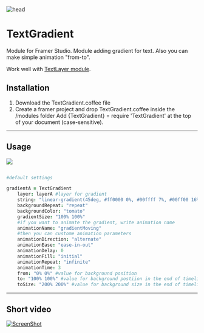 ![head](https://dl.dropboxusercontent.com/s/k1ebizp2n172inp/head.gif?dl=0)

# TextGradient
Module for Framer Studio. Module adding gradient for text. Also you can make simple animation "from-to".

Work well with [TextLayer module](https://github.com/awt2542/textLayer-for-Framer).



## Installation
1. Download the TextGradient.coffee file
2. Create a framer project and drop TextGradient.coffee inside the /modules folder
Add {TextGradient} = require 'TextGradient' at the top of your document (case-sensitive).


----

## Usage

![](https://dl.dropboxusercontent.com/s/0p1mgpmhdh87nvm/grad_loop.gif?dl=0)


```coffeescript

#default settings

gradientA = TextGradient
	layer: layerA #layer for gradient
	string: "linear-gradient(45deg, #ff0000 0%, #00ffff 7%, #00ff00 16%, #ffff00 25%, #ff00ff 36%, #05C1FF 50%, #ff0000 61%, #00ffff 67%, #ff0000 80%, #00ffff 91%, #00ff00 100%)" #your gradient
	backgroundRepeat: "repeat"
	backgroundColor: "tomato"
	gradientSize: "100% 100%"
	#if you want to animate the gradient, write animation name
	animationName: "gradientMoving"
	#then you can custome animation parameters
	animationDirection: "alternate"
	animationEase: "ease-in-out"
	animationDelay: 0
	animationFill: "initial"
	animationRepeat: "infinite"
	animationTime: 3
	from: "0% 0%" #value for background position
	to: "100% 100%" #value for background postiion in the end of timeline
	toSize: "200% 200%" #value for background size in the end of timeline

```

---

## Short video

[![ScreenShot](https://dl.dropboxusercontent.com/s/tinameggqm7h50g/video-preview.jpg?dl=0)](https://youtu.be/8GI_T9MoQqs)
